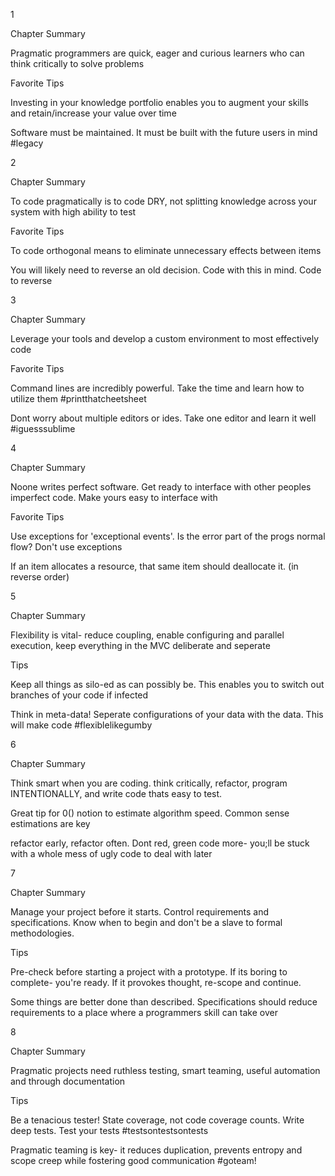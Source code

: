 1

Chapter Summary

Pragmatic programmers are quick, eager and curious learners who can think critically to solve problems

Favorite Tips

Investing in your knowledge portfolio enables you to augment your skills and retain/increase your value over time

Software must be maintained. It must be built with the future users in mind #legacy

2

Chapter Summary

To code pragmatically is to code DRY, not splitting knowledge across your system with high ability to test

Favorite Tips

To code orthogonal means to eliminate unnecessary effects between items

You will likely need to reverse an old decision. Code with this in mind. Code to reverse


3

Chapter Summary

Leverage your tools and develop a custom environment to most effectively code

Favorite Tips

Command lines are incredibly powerful. Take the time and learn how to utilize them #printthatcheetsheet

Dont worry about multiple editors or ides. Take one editor and learn it well #iguesssublime

4

Chapter Summary

Noone writes perfect software. Get ready to interface with other peoples imperfect code. Make yours easy to interface with

Favorite Tips

Use exceptions for 'exceptional events'. Is the error part of the progs normal flow?  Don't use exceptions

If an item allocates a resource, that same item should deallocate it. (in reverse order)

5

Chapter Summary

Flexibility is vital- reduce coupling, enable configuring and parallel execution, keep everything in the MVC deliberate and seperate

Tips

Keep all things as silo-ed as can possibly be.  This enables you to switch out branches of your code if infected


Think in meta-data!  Seperate configurations of your data with the data.  This will make code #flexiblelikegumby

6

Chapter Summary

Think smart when you are coding.  think critically, refactor, program INTENTIONALLY, and write code thats easy to test.

Great tip for 0() notion to estimate algorithm speed.  Common sense estimations are key

refactor early, refactor often.  Dont red, green code more- you;ll be stuck with a whole mess of ugly code to deal with later

7

Chapter Summary

Manage your project before it starts. Control requirements and specifications. Know when to begin and don't be a slave to formal methodologies.

Tips

Pre-check before starting a project with a prototype. If its boring to complete- you're ready. If it provokes thought, re-scope and continue.

Some things are better done than described. Specifications should reduce requirements to a place where a programmers skill can take over

8

Chapter Summary

Pragmatic projects need ruthless testing, smart teaming, useful automation and through documentation

Tips

Be a tenacious tester!  State coverage, not code coverage counts. Write deep tests. Test your tests #testsontestsontests

Pragmatic teaming is key- it reduces duplication, prevents entropy and scope creep while fostering good communication #goteam!

